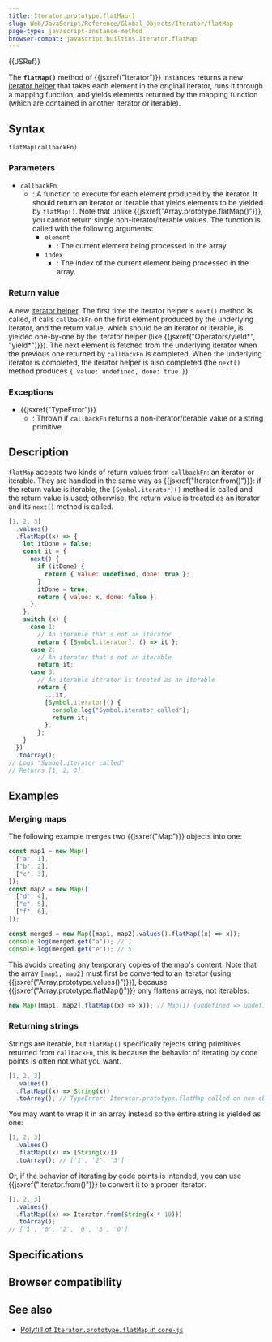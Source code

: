 ```yaml
---
title: Iterator.prototype.flatMap()
slug: Web/JavaScript/Reference/Global_Objects/Iterator/flatMap
page-type: javascript-instance-method
browser-compat: javascript.builtins.Iterator.flatMap
---
```


{{JSRef}}

The **`flatMap()`** method of {{jsxref("Iterator")}} instances returns a new [iterator helper](/Web/JavaScript/Reference/Global_Objects/Iterator#iterator_helpers) that takes each element in the original iterator, runs it through a mapping function, and yields elements returned by the mapping function (which are contained in another iterator or iterable).

## Syntax

```js-nolint
flatMap(callbackFn)
```

### Parameters

- `callbackFn`
  - : A function to execute for each element produced by the iterator. It should return an iterator or iterable that yields elements to be yielded by `flatMap()`. Note that unlike {{jsxref("Array.prototype.flatMap()")}}, you cannot return single non-iterator/iterable values. The function is called with the following arguments:
    - `element`
      - : The current element being processed in the array.
    - `index`
      - : The index of the current element being processed in the array.

### Return value

A new [iterator helper](/Web/JavaScript/Reference/Global_Objects/Iterator#iterator_helpers). The first time the iterator helper's `next()` method is called, it calls `callbackFn` on the first element produced by the underlying iterator, and the return value, which should be an iterator or iterable, is yielded one-by-one by the iterator helper (like {{jsxref("Operators/yield*", "yield*")}}). The next element is fetched from the underlying iterator when the previous one returned by `callbackFn` is completed. When the underlying iterator is completed, the iterator helper is also completed (the `next()` method produces `{ value: undefined, done: true }`).

### Exceptions

- {{jsxref("TypeError")}}
  - : Thrown if `callbackFn` returns a non-iterator/iterable value or a string primitive.

## Description

`flatMap` accepts two kinds of return values from `callbackFn`: an iterator or iterable. They are handled in the same way as {{jsxref("Iterator.from()")}}: if the return value is iterable, the `[Symbol.iterator]()` method is called and the return value is used; otherwise, the return value is treated as an iterator and its `next()` method is called.

```js
[1, 2, 3]
  .values()
  .flatMap((x) => {
    let itDone = false;
    const it = {
      next() {
        if (itDone) {
          return { value: undefined, done: true };
        }
        itDone = true;
        return { value: x, done: false };
      },
    };
    switch (x) {
      case 1:
        // An iterable that's not an iterator
        return { [Symbol.iterator]: () => it };
      case 2:
        // An iterator that's not an iterable
        return it;
      case 3:
        // An iterable iterator is treated as an iterable
        return {
          ...it,
          [Symbol.iterator]() {
            console.log("Symbol.iterator called");
            return it;
          },
        };
    }
  })
  .toArray();
// Logs "Symbol.iterator called"
// Returns [1, 2, 3]
```

## Examples

### Merging maps

The following example merges two {{jsxref("Map")}} objects into one:

```js
const map1 = new Map([
  ["a", 1],
  ["b", 2],
  ["c", 3],
]);
const map2 = new Map([
  ["d", 4],
  ["e", 5],
  ["f", 6],
]);

const merged = new Map([map1, map2].values().flatMap((x) => x));
console.log(merged.get("a")); // 1
console.log(merged.get("e")); // 5
```

This avoids creating any temporary copies of the map's content. Note that the array `[map1, map2]` must first be converted to an iterator (using {{jsxref("Array.prototype.values()")}}), because {{jsxref("Array.prototype.flatMap()")}} only flattens arrays, not iterables.

```js
new Map([map1, map2].flatMap((x) => x)); // Map(1) {undefined => undefined}
```

### Returning strings

Strings are iterable, but `flatMap()` specifically rejects string primitives returned from `callbackFn`, this is because the behavior of iterating by code points is often not what you want.

```js example-bad
[1, 2, 3]
  .values()
  .flatMap((x) => String(x))
  .toArray(); // TypeError: Iterator.prototype.flatMap called on non-object
```

You may want to wrap it in an array instead so the entire string is yielded as one:

```js
[1, 2, 3]
  .values()
  .flatMap((x) => [String(x)])
  .toArray(); // ['1', '2', '3']
```

Or, if the behavior of iterating by code points is intended, you can use {{jsxref("Iterator.from()")}} to convert it to a proper iterator:

```js
[1, 2, 3]
  .values()
  .flatMap((x) => Iterator.from(String(x * 10)))
  .toArray();
// ['1', '0', '2', '0', '3', '0']
```

## Specifications



## Browser compatibility



## See also

- [Polyfill of `Iterator.prototype.flatMap` in `core-js`](https://github.com/zloirock/core-js#iterator-helpers)
